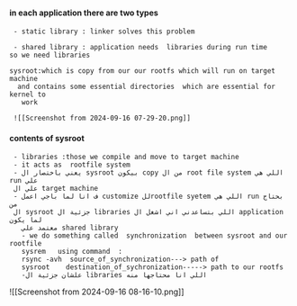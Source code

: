 #### in each application there are two types
     - static library : linker solves this problem 
    
     - shared library : application needs  libraries during run time
    so we need libraries 
    
    sysroot:which is copy from our our rootfs which will run on target machine 
      and contains some essential directories  which are essential for kernel to 
       work
     
     ![[Screenshot from 2024-09-16 07-29-20.png]]
#### contents of sysroot
     - libraries :those we compile and move to target machine 
     - it acts as  rootfile system 
     - يعني باختصار ال sysroot بيكون copy من ال root file system اللي هي run علي  
     علي ال target machine  
     - ف انا لما باجي اعمل customize للrootfile syetem اللي هي run بحتاج من 
     ال sysroot جزئية ال libraries اللي بتساعدني اني اشغل ال application لما يكون 
       معتمد علي shared library 
       - we do something called  synchronization  between sysroot and our rootfile 
       sysrem   using command  : 
       rsync -avh  source_of_synchronization---> path of 
       sysroot    destination_of_sychronization-----> path to our rootfs 
       -علشان جزئية ال libraries اللي انا محتاجها منه 
       
![[Screenshot from 2024-09-16 08-16-10.png]]


